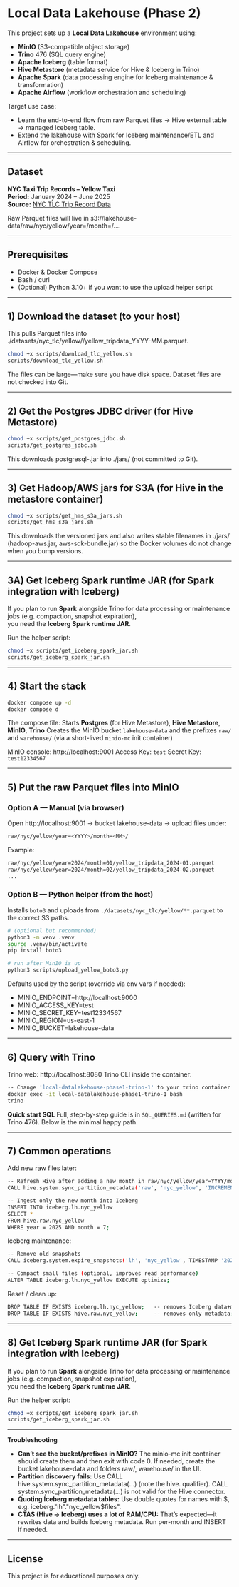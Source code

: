 # Local Data Lakehouse (Phase 2)

This project sets up a **Local Data Lakehouse** environment using:
- **MinIO** (S3-compatible object storage)
- **Trino** 476 (SQL query engine)
- **Apache Iceberg** (table format)
- **Hive Metastore** (metadata service for Hive & Iceberg in Trino)
- **Apache Spark** (data processing engine for Iceberg maintenance & transformation)
- **Apache Airflow** (workflow orchestration and scheduling)

Target use case:  
- Learn the end-to-end flow from raw Parquet files → Hive external table → managed Iceberg table.  
- Extend the lakehouse with Spark for Iceberg maintenance/ETL and Airflow for orchestration & scheduling.

---

## Dataset
**NYC Taxi Trip Records – Yellow Taxi**  
**Period:** January 2024 – June 2025  
**Source:** [NYC TLC Trip Record Data](https://www.nyc.gov/site/tlc/about/tlc-trip-record-data.page)

Raw Parquet files will live in s3://lakehouse-data/raw/nyc/yellow/year=<YYYY>/month=<MM>/….

---

## Prerequisites
- Docker & Docker Compose
- Bash / curl
- (Optional) Python 3.10+ if you want to use the upload helper script

---

## 1) Download the dataset (to your host)
This pulls Parquet files into ./datasets/nyc_tlc/yellow/<year>/yellow_tripdata_YYYY-MM.parquet.

```bash
chmod +x scripts/download_tlc_yellow.sh
scripts/download_tlc_yellow.sh
```

The files can be large—make sure you have disk space.
Dataset files are not checked into Git.

---

## 2) Get the Postgres JDBC driver (for Hive Metastore)
```bash
chmod +x scripts/get_postgres_jdbc.sh
scripts/get_postgres_jdbc.sh
```

This downloads postgresql-<version>.jar into ./jars/ (not committed to Git).

---

## 3) Get Hadoop/AWS jars for S3A (for Hive in the metastore container)
```bash
chmod +x scripts/get_hms_s3a_jars.sh
scripts/get_hms_s3a_jars.sh
```

This downloads the versioned jars and also writes stable filenames in ./jars/
(hadoop-aws.jar, aws-sdk-bundle.jar) so the Docker volumes do not change when you
bump versions.

---

## 3A) Get Iceberg Spark runtime JAR (for Spark integration with Iceberg)

If you plan to run **Spark** alongside Trino for data processing or maintenance jobs (e.g. compaction, snapshot expiration),  
you need the **Iceberg Spark runtime JAR**.

Run the helper script:

```bash
chmod +x scripts/get_iceberg_spark_jar.sh
scripts/get_iceberg_spark_jar.sh
```

---

## 4) Start the stack
```bash
docker compose up -d
docker compose d
```

The compose file:
Starts **Postgres** (for Hive Metastore), **Hive Metastore**, **MinIO**, **Trino**
Creates the MinIO bucket ```lakehouse-data``` and the prefixes ```raw/``` and ```warehouse/``` (via a short-lived ```minio-mc``` init container)

MinIO console: http://localhost:9001
Access Key: ```test```
Secret Key: ```test12334567```

---

## 5) Put the raw Parquet files into MinIO
### Option A — Manual (via browser)
Open http://localhost:9001 → bucket lakehouse-data → upload files under:
```bash
raw/nyc/yellow/year=<YYYY>/month=<MM>/
```

Example:
```bash
raw/nyc/yellow/year=2024/month=01/yellow_tripdata_2024-01.parquet
raw/nyc/yellow/year=2024/month=02/yellow_tripdata_2024-02.parquet
...
```

### Option B — Python helper (from the host)
Installs ```boto3``` and uploads from ```./datasets/nyc_tlc/yellow/**.parquet```
to the correct S3 paths.

```bash
# (optional but recommended)
python3 -m venv .venv
source .venv/bin/activate
pip install boto3

# run after MinIO is up
python3 scripts/upload_yellow_boto3.py
```

Defaults used by the script (override via env vars if needed):
- MINIO_ENDPOINT=http://localhost:9000
- MINIO_ACCESS_KEY=test
- MINIO_SECRET_KEY=test12334567
- MINIO_REGION=us-east-1
- MINIO_BUCKET=lakehouse-data

---

## 6) Query with Trino
Trino web: http://localhost:8080
Trino CLI inside the container:
```bash
-- Change 'local-datalakehouse-phase1-trino-1' to your trino container name or container id.
docker exec -it local-datalakehouse-phase1-trino-1 bash
trino
```

**Quick start SQL**
Full, step-by-step guide is in ```SQL_QUERIES.md``` (written for Trino 476).
Below is the minimal happy path.

---

## 7) Common operations
Add new raw files later:
```bash
-- Refresh Hive after adding a new month in raw/nyc/yellow/year=YYYY/month=MM/...
CALL hive.system.sync_partition_metadata('raw', 'nyc_yellow', 'INCREMENTAL');

-- Ingest only the new month into Iceberg
INSERT INTO iceberg.lh.nyc_yellow
SELECT *
FROM hive.raw.nyc_yellow
WHERE year = 2025 AND month = 7;
```

Iceberg maintenance:
```bash
-- Remove old snapshots
CALL iceberg.system.expire_snapshots('lh', 'nyc_yellow', TIMESTAMP '2025-08-15 00:00:00');

-- Compact small files (optional, improves read performance)
ALTER TABLE iceberg.lh.nyc_yellow EXECUTE optimize;
```

Reset / clean up:
```bash
DROP TABLE IF EXISTS iceberg.lh.nyc_yellow;   -- removes Iceberg data+metadata under warehouse
DROP TABLE IF EXISTS hive.raw.nyc_yellow;     -- removes only metadata; raw files remain
```

---

## 8) Get Iceberg Spark runtime JAR (for Spark integration with Iceberg)

If you plan to run **Spark** alongside Trino for data processing or maintenance jobs (e.g. compaction, snapshot expiration),  
you need the **Iceberg Spark runtime JAR**.

Run the helper script:

```bash
chmod +x scripts/get_iceberg_spark_jar.sh
scripts/get_iceberg_spark_jar.sh
```
---

**Troubleshooting**
- **Can’t see the bucket/prefixes in MinIO?**
The minio-mc init container should create them and then exit with code 0.
If needed, create the bucket lakehouse-data and folders raw/, warehouse/ in the UI.
- **Partition discovery fails:**
Use CALL hive.system.sync_partition_metadata(...) (note the hive. qualifier).
CALL system.sync_partition_metadata(...) is not valid for the Hive connector.
- **Quoting Iceberg metadata tables:**
Use double quotes for names with $, e.g. iceberg."lh"."nyc_yellow$files".
- **CTAS (Hive → Iceberg) uses a lot of RAM/CPU:**
That’s expected—it rewrites data and builds Iceberg metadata. Run per-month and INSERT if needed.

---

## License
This project is for educational purposes only.
